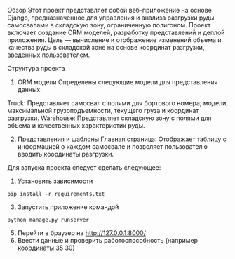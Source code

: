 Обзор
Этот проект представляет собой веб-приложение на основе Django, предназначенное для управления и анализа разгрузки руды самосвалами в складскую зону, ограниченную полигоном. Проект включает создание ORM моделей, разработку представлений и деплой приложения. Цель — вычисление и отображение изменений объема и качества руды в складской зоне на основе координат разгрузки, введенных пользователем.

Структура проекта
1. ORM модели
Определены следующие модели для представления данных:

Truck: Представляет самосвал с полями для бортового номера, модели, максимальной грузоподъемности, текущего груза и координат разгрузки.
Warehouse: Представляет складскую зону с полями для объема и качественных характеристик руды.

2. Представления и шаблоны
Главная страница: Отображает таблицу с информацией о каждом самосвале и позволяет пользователю вводить координаты разгрузки.

Для запуска проекта следует сделать следующее:
1) Установить зависимости
```
pip install -r requirements.txt
```
3) Запустить приложение командой
```
python manage.py runserver
```
5) Перейти в браузер на http://127.0.0.1:8000/
6) Ввести данные и проверить работоспособность (например координаты 35 30)
